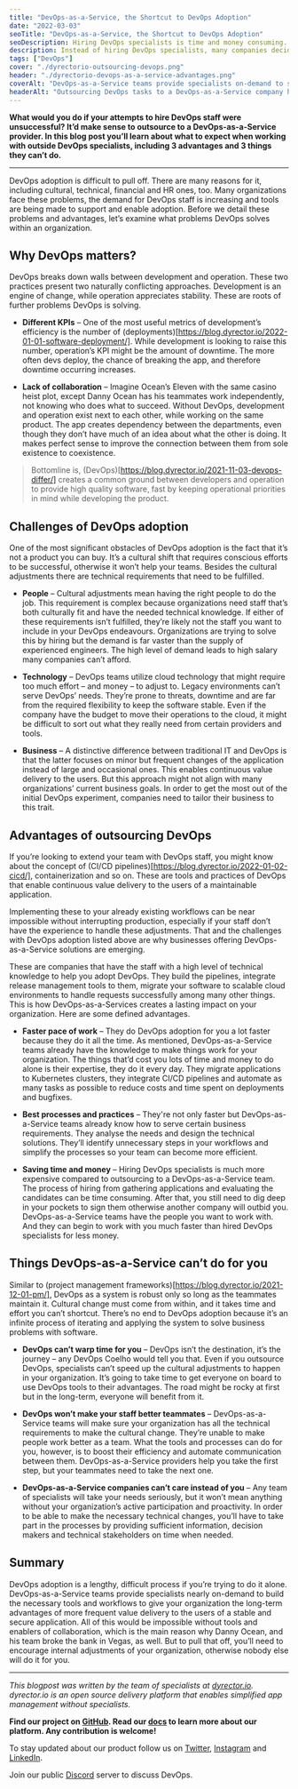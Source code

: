 ```yaml
---
title: "DevOps-as-a-Service, the Shortcut to DevOps Adoption"
date: "2022-03-03"
seoTitle: "DevOps-as-a-Service, the Shortcut to DevOps Adoption"
seoDescription: Hiring DevOps specialists is time and money consuming. Here's why organizations should consider joining forces with DevOps-as-a-Service providers.
description: Instead of hiring DevOps specialists, many companies decide to team up with DevOps-as-a-Service teams to reduce time and money spent on DevOps adoption. Find out what to expect from DevOps-as-a-Service providers.
tags: ["DevOps"]
cover: "./dyrectorio-outsourcing-devops.png"
header: "./dyrectorio-devops-as-a-service-advantages.png"
coverAlt: "DevOps-as-a-Service teams provide specialists on-demand to supercharge your organization's DevOps adoption."
headerAlt: "Outsourcing DevOps tasks to a DevOps-as-a-Service company holds many advantages, including fast and cost efficient work."
---
```


**What would you do if your attempts to hire DevOps staff were unsuccessful? It’d make sense to outsource to a DevOps-as-a-Service provider. In this blog post you’ll learn about what to expect when working with outside DevOps specialists, including 3 advantages and 3 things they can’t do.**

---

DevOps adoption is difficult to pull off. There are many reasons for it, including cultural, technical, financial and HR ones, too. Many organizations face these problems, the demand for DevOps staff is increasing and tools are being made to support and enable adoption. Before we detail these problems and advantages, let’s examine what problems DevOps solves within an organization. 

## Why DevOps matters?

DevOps breaks down walls between development and operation. These two practices present two naturally conflicting approaches. Development is an engine of change, while operation appreciates stability. These are roots of further problems DevOps is solving.

- **Different KPIs** – One of the most useful metrics of development’s efficiency is the number of (deployments)[https://blog.dyrector.io/2022-01-01-software-deployment/]. While development is looking to raise this number, operation’s KPI might be the amount of downtime. The more often devs deploy, the chance of breaking the app, and therefore downtime occurring increases.

- **Lack of collaboration** – Imagine Ocean’s Eleven with the same casino heist plot, except Danny Ocean has his teammates work independently, not knowing who does what to succeed. Without DevOps, development and operation exist next to each other, while working on the same product. The app creates dependency between the departments, even though they don’t have much of an idea about what the other is doing. It makes perfect sense to improve the connection between them from sole existence to coexistence.

> Bottomline is, (DevOps)[https://blog.dyrector.io/2021-11-03-devops-differ/] creates a common ground between developers and operation to provide high quality software, fast by keeping operational priorities in mind while developing the product.

## Challenges of DevOps adoption

One of the most significant obstacles of DevOps adoption is the fact that it’s not a product you can buy. It’s a cultural shift that requires conscious efforts to be successful, otherwise it won’t help your teams. Besides the cultural adjustments there are technical requirements that need to be fulfilled. 

- **People** – Cultural adjustments mean having the right people to do the job. This requirement is complex because organizations need staff that’s both culturally fit and have the needed technical knowledge. If either of these requirements isn’t fulfilled, they’re likely not the staff you want to include in your DevOps endeavours. Organizations are trying to solve this by hiring but the demand is far vaster than the supply of experienced engineers. The high level of demand leads to high salary many companies can’t afford. 

- **Technology** – DevOps teams utilize cloud technology that might require too much effort – and money – to adjust to. Legacy environments can’t serve DevOps’ needs. They’re prone to threats, downtime and are far from the required flexibility to keep the software stable. Even if the company have the budget to move their operations to the cloud, it might be difficult to sort out what they really need from certain providers and tools. 

- **Business** – A distinctive difference between traditional IT and DevOps is that the latter focuses on minor but frequent changes of the application instead of large and occasional ones. This enables continuous value delivery to the users. But this approach might not align with many organizations’ current business goals. In order to get the most out of the initial DevOps experiment, companies need to tailor their business to this trait. 

## Advantages of outsourcing DevOps

If you’re looking to extend your team with DevOps staff, you might know about the concept of (CI/CD pipelines)[https://blog.dyrector.io/2022-01-02-cicd/], containerization and so on. These are tools and practices of DevOps that enable continuous value delivery to the users of a maintainable application. 

Implementing these to your already existing workflows can be near impossible without interrupting production, especially if your staff don’t have the experience to handle these adjustments. That and the challenges with DevOps adoption listed above are why businesses offering DevOps-as-a-Service solutions are emerging. 

These are companies that have the staff with a high level of technical knowledge to help you adopt DevOps. They build the pipelines, integrate release management tools to them, migrate your software to scalable cloud environments to handle requests successfully among many other things. This is how DevOps-as-a-Services creates a lasting impact on your organization. Here are some defined advantages. 

- **Faster pace of work** – They do DevOps adoption for you a lot faster because they do it all the time. As mentioned, DevOps-as-a-Service teams already have the knowledge to make things work for your organization. The things that’d cost you lots of time and money to do alone is their expertise, they do it every day. They migrate applications to Kubernetes clusters, they integrate CI/CD pipelines and automate as many tasks as possible to reduce costs and time spent on deployments and bugfixes. 

- **Best processes and practices** – They're not only faster but DevOps-as-a-Service teams already know how to serve certain business requirements. They analyse the needs and design the technical solutions. They’ll identify unnecessary steps in your workflows and simplify the processes so your team can become more efficient. 

- **Saving time and money** – Hiring DevOps specialists is much more expensive compared to outsourcing to a DevOps-as-a-Service team. The process of hiring from gathering applications and evaluating the candidates can be time consuming. After that, you still need to dig deep in your pockets to sign them otherwise another company will outbid you. DevOps-as-a-Service teams have the people you want to work with. And they can begin to work with you much faster than hired DevOps specialists for less money. 

## Things DevOps-as-a-Service can’t do for you 

Similar to (project management frameworks)[https://blog.dyrector.io/2021-12-01-pm/], DevOps as a system is robust only so long as the teammates maintain it. Cultural change must come from within, and it takes time and effort you can’t shortcut. There’s no end to DevOps adoption because it’s an infinite process of iterating and applying the system to solve business problems with software.

- **DevOps can’t warp time for you** – DevOps isn’t the destination, it’s the journey – any DevOps Coelho would tell you that. Even if you outsource DevOps, specialists can’t speed up the cultural adjustments to happen in your organization. It’s going to take time to get everyone on board to use DevOps tools to their advantages. The road might be rocky at first but in the long-term, everyone will benefit from it.

- **DevOps won’t make your staff better teammates** – DevOps-as-a-Service teams will make sure your organization has all the technical requirements to make the cultural change. They’re unable to make people work better as a team. What the tools and processes can do for you, however, is to boost their efficiency and automate communication between them. DevOps-as-a-Service providers help you take the first step, but your teammates need to take the next one.

- **DevOps-as-a-Service companies can’t care instead of you** – Any team of specialists will take your needs seriously, but it won’t mean anything without your organization’s active participation and proactivity. In order to be able to make the necessary technical changes, you’ll have to take part in the processes by providing sufficient information, decision makers and technical stakeholders on time when needed.

## Summary

DevOps adoption is a lengthy, difficult process if you’re trying to do it alone. DevOps-as-a-Service teams provide specialists nearly on-demand to build the necessary tools and workflows to give your organization the long-term advantages of more frequent value delivery to the users of a stable and secure application. All of this would be impossible without tools and enablers of collaboration, which is the main reason why Danny Ocean, and his team broke the bank in Vegas, as well. But to pull that off, you’ll need to encourage internal adjustments of your organization, otherwise nobody else will do it for you.

---

_This blogpost was written by the team of specialists at [dyrector.io](https://dyrector.io). dyrector.io is an open source delivery platform that enables simplified app management without specialists._

**Find our project on [GitHub](https://github.com/dyrector-io/dyrectorio/). Read our [docs](https://docs.dyrector.io/) to learn more about our platform. Any contribution is welcome!**

To stay updated about our product follow us on [Twitter](https://twitter.com/dyrectorio), [Instagram](https://www.instagram.com/dyrectorio/) and [LinkedIn](https://www.linkedin.com/company/dyrectorio/).

Join our public [Discord](https://discord.gg/hMyT9cbYFD) server to discuss DevOps.